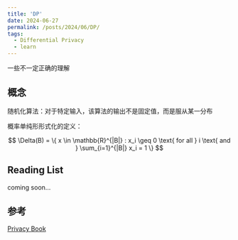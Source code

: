 ```yaml
---
title: 'DP'
date: 2024-06-27
permalink: /posts/2024/06/DP/
tags:
  - Differential Privacy
  - learn
---
```


一些不一定正确的理解

## 概念
随机化算法：对于特定输入，该算法的输出不是固定值，而是服从某一分布

概率单纯形形式化的定义：

$$
\Delta(B) = \{ x \in \mathbb{R}^{|B|} : x_i \geq 0 \text{ for all } i \text{ and } \sum_{i=1}^{|B|} x_i = 1 \}
$$


## Reading List
coming soon...

## 参考
[Privacy Book](https://www.cis.upenn.edu/~aaroth/Papers/privacybook.pdf)
